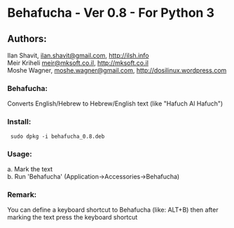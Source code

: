 # Behafucha - Ver 0.8 - For Python 3 

## Authors:
   Ilan Shavit, ilan.shavit@gmail.com, http://ilsh.info <BR>
   Meir Kriheli <meir@mksoft.co.il>, http://mksoft.co.il <BR>
   Moshe Wagner, moshe.wagner@gmail.com, http://dosilinux.wordpress.com



### Behafucha:
   Converts English/Hebrew to Hebrew/English text (like "Hafuch Al Hafuch")

### Install:
     sudo dpkg -i behafucha_0.8.deb

### Usage:
   a. Mark the text <br>
   b. Run 'Behafucha' (Application->Accessories->Behafucha)
   
### Remark: 
   You can define a keyboard shortcut to Behafucha (like: ALT+B)
   then after marking the text press the keyboard shortcut


